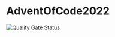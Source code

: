 # AdventOfCode2022

[![Quality Gate Status](https://sonarcloud.io/api/project_badges/measure?project=alwa_AdventOfCode2022&metric=alert_status)](https://sonarcloud.io/summary/new_code?id=alwa_AdventOfCode2022)

